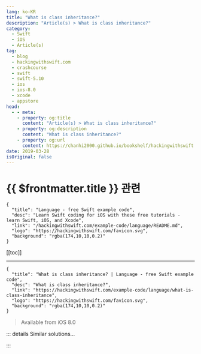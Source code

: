 ```yaml
---
lang: ko-KR
title: "What is class inheritance?"
description: "Article(s) > What is class inheritance?"
category:
  - Swift
  - iOS
  - Article(s)
tag: 
  - blog
  - hackingwithswift.com
  - crashcourse
  - swift
  - swift-5.10
  - ios
  - ios-8.0
  - xcode
  - appstore
head:
  - - meta:
    - property: og:title
      content: "Article(s) > What is class inheritance?"
    - property: og:description
      content: "What is class inheritance?"
    - property: og:url
      content: https://chanhi2000.github.io/bookshelf/hackingwithswift.com/example-code/language/what-is-class-inheritance.html
date: 2019-03-28
isOriginal: false
---
```


# {{ $frontmatter.title }} 관련

```component VPCard
{
  "title": "Language - free Swift example code",
  "desc": "Learn Swift coding for iOS with these free tutorials - learn Swift, iOS, and Xcode",
  "link": "/hackingwithswift.com/example-code/language/README.md",
  "logo": "https://hackingwithswift.com/favicon.svg",
  "background": "rgba(174,10,10,0.2)"
}
```

[[toc]]

---

```component VPCard
{
  "title": "What is class inheritance? | Language - free Swift example code",
  "desc": "What is class inheritance?",
  "link": "https://hackingwithswift.com/example-code/language/what-is-class-inheritance",
  "logo": "https://hackingwithswift.com/favicon.svg",
  "background": "rgba(174,10,10,0.2)"
}
```

> Available from iOS 8.0

<!-- TODO: 작성 -->

<!-- 
Swift allows you to define a custom class as inheriting from another, which means it gains the functionality of the original class while being able to add its own. This is used extensively on Apple platforms: `UIButton` inherits from `UIControl`, which inherits from `UIView`, which inherits from `UIResponder`, which inherits from `NSObject`, for example.

This approach allows you to create something new by building upon and tweaking existing functionality. If you want to create a custom view for your app, you don’t need to go all the way back to basics - you can just inherit from `UIView` and make whatever changes you need. This means you automatically benefit from things like background colors, Auto Layout, `CALayer`, and more.

While inheritance is both power and used extensively, it does create some problems. The main two are first that it’s available only with classes and so Swift’s structs and enums are excluded, and the second are that it creates tight coupling, where one piece of code depends heavily on another piece of code.

-->

::: details Similar solutions…

<!--
/example-code/language/whats-the-difference-between-a-static-variable-and-a-class-variable">What’s the difference between a static variable and a class variable? 
/example-code/language/what-are-class-and-subtype-existentials">What are class and subtype existentials? 
/example-code/language/whats-the-difference-between-a-class-and-a-struct">What’s the difference between a class and a struct? 
/example-code/uikit/how-to-detect-when-your-size-class-changes">How to detect when your size class changes 
/example-code/language/fixing-class-viewcontroller-has-no-initializers">Fixing "Class ViewController has no initializers"</a>
-->

:::

